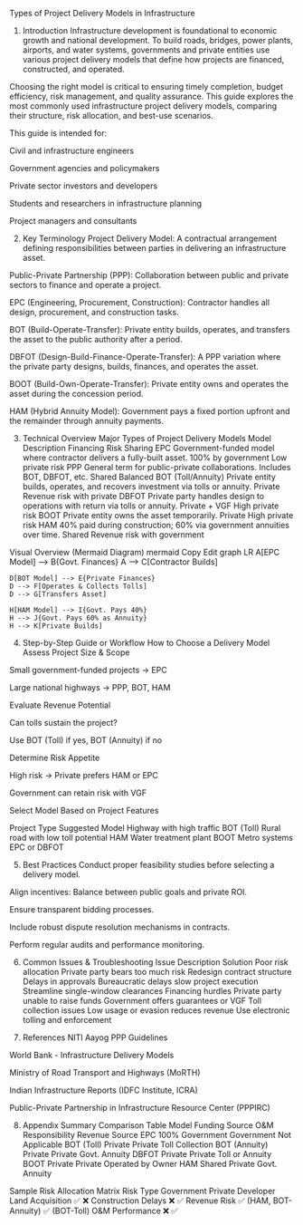 Types of Project Delivery Models in Infrastructure
1. Introduction
Infrastructure development is foundational to economic growth and national development. To build roads, bridges, power plants, airports, and water systems, governments and private entities use various project delivery models that define how projects are financed, constructed, and operated.

Choosing the right model is critical to ensuring timely completion, budget efficiency, risk management, and quality assurance. This guide explores the most commonly used infrastructure project delivery models, comparing their structure, risk allocation, and best-use scenarios.

This guide is intended for:

Civil and infrastructure engineers

Government agencies and policymakers

Private sector investors and developers

Students and researchers in infrastructure planning

Project managers and consultants

2. Key Terminology
Project Delivery Model: A contractual arrangement defining responsibilities between parties in delivering an infrastructure asset.

Public-Private Partnership (PPP): Collaboration between public and private sectors to finance and operate a project.

EPC (Engineering, Procurement, Construction): Contractor handles all design, procurement, and construction tasks.

BOT (Build-Operate-Transfer): Private entity builds, operates, and transfers the asset to the public authority after a period.

DBFOT (Design-Build-Finance-Operate-Transfer): A PPP variation where the private party designs, builds, finances, and operates the asset.

BOOT (Build-Own-Operate-Transfer): Private entity owns and operates the asset during the concession period.

HAM (Hybrid Annuity Model): Government pays a fixed portion upfront and the remainder through annuity payments.

3. Technical Overview
Major Types of Project Delivery Models
Model	Description	Financing	Risk Sharing
EPC	Government-funded model where contractor delivers a fully-built asset.	100% by government	Low private risk
PPP	General term for public-private collaborations. Includes BOT, DBFOT, etc.	Shared	Balanced
BOT (Toll/Annuity)	Private entity builds, operates, and recovers investment via tolls or annuity.	Private	Revenue risk with private
DBFOT	Private party handles design to operations with return via tolls or annuity.	Private + VGF	High private risk
BOOT	Private entity owns the asset temporarily.	Private	High private risk
HAM	40% paid during construction; 60% via government annuities over time.	Shared	Revenue risk with government

Visual Overview (Mermaid Diagram)
mermaid
Copy
Edit
graph LR
    A[EPC Model] --> B{Govt. Finances}
    A --> C[Contractor Builds]

    D[BOT Model] --> E{Private Finances}
    D --> F[Operates & Collects Tolls]
    D --> G[Transfers Asset]

    H[HAM Model] --> I{Govt. Pays 40%}
    H --> J{Govt. Pays 60% as Annuity}
    H --> K[Private Builds]
4. Step-by-Step Guide or Workflow
How to Choose a Delivery Model
Assess Project Size & Scope

Small government-funded projects → EPC

Large national highways → PPP, BOT, HAM

Evaluate Revenue Potential

Can tolls sustain the project?

Use BOT (Toll) if yes, BOT (Annuity) if no

Determine Risk Appetite

High risk → Private prefers HAM or EPC

Government can retain risk with VGF

Select Model Based on Project Features

Project Type	Suggested Model
Highway with high traffic	BOT (Toll)
Rural road with low toll potential	HAM
Water treatment plant	BOOT
Metro systems	EPC or DBFOT

5. Best Practices
Conduct proper feasibility studies before selecting a delivery model.

Align incentives: Balance between public goals and private ROI.

Ensure transparent bidding processes.

Include robust dispute resolution mechanisms in contracts.

Perform regular audits and performance monitoring.

6. Common Issues & Troubleshooting
Issue	Description	Solution
Poor risk allocation	Private party bears too much risk	Redesign contract structure
Delays in approvals	Bureaucratic delays slow project execution	Streamline single-window clearances
Financing hurdles	Private party unable to raise funds	Government offers guarantees or VGF
Toll collection issues	Low usage or evasion reduces revenue	Use electronic tolling and enforcement

7. References
NITI Aayog PPP Guidelines

World Bank - Infrastructure Delivery Models

Ministry of Road Transport and Highways (MoRTH)

Indian Infrastructure Reports (IDFC Institute, ICRA)

Public-Private Partnership in Infrastructure Resource Center (PPPIRC)

8. Appendix
Summary Comparison Table
Model	Funding Source	O&M Responsibility	Revenue Source
EPC	100% Government	Government	Not Applicable
BOT (Toll)	Private	Private	Toll Collection
BOT (Annuity)	Private	Private	Govt. Annuity
DBFOT	Private	Private	Toll or Annuity
BOOT	Private	Private	Operated by Owner
HAM	Shared	Private	Govt. Annuity

Sample Risk Allocation Matrix
Risk Type	Government	Private Developer
Land Acquisition	✅	❌
Construction Delays	❌	✅
Revenue Risk	✅ (HAM, BOT-Annuity)	✅ (BOT-Toll)
O&M Performance	❌	✅

